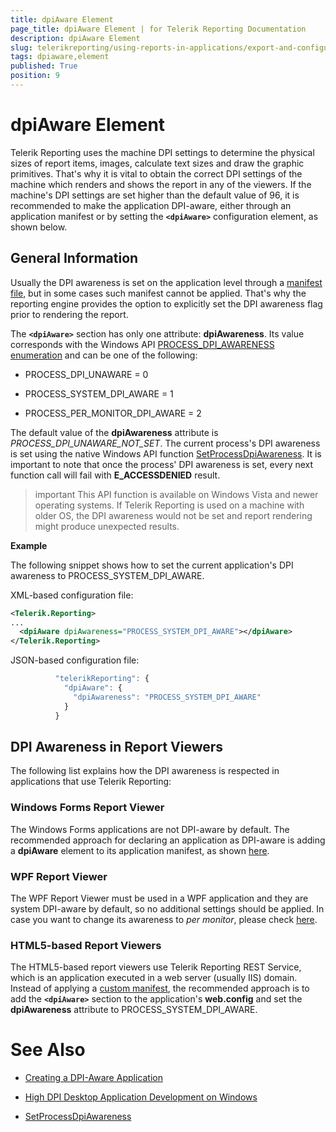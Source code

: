 ```yaml
---
title: dpiAware Element
page_title: dpiAware Element | for Telerik Reporting Documentation
description: dpiAware Element
slug: telerikreporting/using-reports-in-applications/export-and-configure/configure-the-report-engine/dpiaware-element
tags: dpiaware,element
published: True
position: 9
---
```


# dpiAware Element



Telerik Reporting uses the machine DPI settings to determine the physical sizes of report items, images, calculate text sizes         and draw the graphic primitives. That's why it is vital to obtain the correct DPI settings of the machine which renders and shows the report in any of the viewers.         If the machine's DPI settings are set higher than the default value of 96, it is recommended to make the application DPI-aware, either         through an application manifest or by setting the __```<dpiAware>```__ configuration element, as shown below.       

## General Information

Usually the DPI awareness is set on the application level through a           [manifest file](https://msdn.microsoft.com/library/windows/desktop/mt843498(v=vs.85).aspx(d=robot)), but in some cases such manifest cannot be applied. That's why the reporting engine           provides the option to explicitly set the DPI awareness flag prior to rendering the report.         

The __```<dpiAware>```__ section has only one attribute: __dpiAwareness__.           Its value corresponds with the Windows API           [PROCESS_DPI_AWARENESS enumeration](https://msdn.microsoft.com/en-us/library/windows/desktop/dn280512(v=vs.85).aspx)           and can be one of the following:         

* PROCESS_DPI_UNAWARE = 0

* PROCESS_SYSTEM_DPI_AWARE = 1

* PROCESS_PER_MONITOR_DPI_AWARE = 2

The default value of the __dpiAwareness__ attribute is *PROCESS_DPI_UNAWARE_NOT_SET*.           The current process's DPI awareness is set using the native Windows API function           [SetProcessDpiAwareness](https://msdn.microsoft.com/en-us/library/windows/desktop/dn302122(v=vs.85).aspx).           It is important to note that once the process' DPI awareness is set, every next function call will fail with __E_ACCESSDENIED__ result.         

>important This API function is available on Windows Vista and newer operating systems. If Telerik Reporting is used on a machine with older OS, the DPI awareness would not be set and report rendering might produce unexpected results.           


__Example__

The following snippet shows how to set the current application's DPI awareness to PROCESS_SYSTEM_DPI_AWARE.         

XML-based configuration file:

	
````xml
<Telerik.Reporting>
...
  <dpiAware dpiAwareness="PROCESS_SYSTEM_DPI_AWARE"></dpiAware>
</Telerik.Reporting>
````



JSON-based configuration file:

	
````js
          "telerikReporting": {
            "dpiAware": {
              "dpiAwareness": "PROCESS_SYSTEM_DPI_AWARE"
            }
          }
````



## DPI Awareness in Report Viewers

The following list explains how the DPI awareness is respected in applications that use Telerik Reporting:

### Windows Forms Report Viewer

The Windows Forms applications are not DPI-aware by default. The recommended approach for declaring an application as DPI-aware               is adding a __dpiAware__ element to its application manifest, as shown               [here](https://docs.telerik.com/reporting/winforms-report-viewer).                           

### WPF Report Viewer

The WPF Report Viewer must be used in a WPF application and they are system DPI-aware by default, so no additional settings should be applied.               In case you want to change its awareness to *per monitor*, please check               [here](https://msdn.microsoft.com/en-us/library/windows/desktop/ee308410(v=vs.85).aspx).               

### HTML5-based Report Viewers

The HTML5-based report viewers use Telerik Reporting REST Service, which is an application executed in a web server (usually IIS) domain. Instead of applying a               [custom manifest](https://docs.microsoft.com/en-us/iis/publish/using-web-deploy/using-custom-manifests), the recommended approach is to add the __```<dpiAware>```__ section to the               application's __web.config__ and set the __dpiAwareness__ attribute to PROCESS_SYSTEM_DPI_AWARE.             

# See Also
[](F25EB909-7941-4B78-B24C-4025257A26C4#dpiAware)

 * [Creating a DPI-Aware Application](https://msdn.microsoft.com/en-us/library/ms701681(v=vs.85).aspx)

 * [High DPI Desktop Application Development on Windows](https://msdn.microsoft.com/library/windows/desktop/mt843498(v=vs.85).aspx(d=robot))

 * [SetProcessDpiAwareness](https://msdn.microsoft.com/en-us/library/windows/desktop/dn302122(v=vs.85).aspx)
